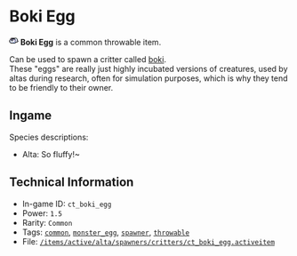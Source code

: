 # Boki Egg

<img src="https://raw.githubusercontent.com/Ceterai/Enternia/main/items/active/alta/spawners/critters/ct_boki_egg.png" alt="Boki Egg icon" loading="lazy" height="16px" width="auto" /> **Boki Egg** is a common throwable item.

Can be used to spawn a critter called [boki](https://ceterai.github.io/MyEnternia/Wiki/boki).  
These "eggs" are really just highly incubated versions of creatures, used by altas during research, often for simulation purposes, which is why they tend to be friendly to their owner.

## Ingame

Species descriptions:

- Alta: So fluffy!~

## Technical Information

- In-game ID: `ct_boki_egg`
- Power: `1.5`
- Rarity: `Common`
- Tags: [`common`](https://ceterai.github.io/MyEnternia/Wiki/Tags/Common), [`monster_egg`](https://ceterai.github.io/MyEnternia/Wiki/Tags/MonsterEgg), [`spawner`](https://ceterai.github.io/MyEnternia/Wiki/Tags/Spawner), [`throwable`](https://ceterai.github.io/MyEnternia/Wiki/Tags/Throwable)
- File: [`/items/active/alta/spawners/critters/ct_boki_egg.activeitem`](https://github.com/Ceterai/Enternia/blob/main/items/active/alta/spawners/critters/ct_boki_egg.activeitem)
